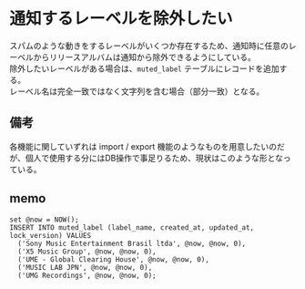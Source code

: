 # 通知するレーベルを除外したい

スパムのような動きをするレーベルがいくつか存在するため、通知時に任意のレーベルからリリースアルバムは通知から除外できるようにしている。  
除外したいレーベルがある場合は、`muted_label` テーブルにレコードを追加する。  
レーベル名は完全一致ではなく文字列を含む場合（部分一致）となる。  

## 備考

各機能に関していずれは import / export 機能のようなものを用意したいのだが、個人で使用する分にはDB操作で事足りるため、現状はこのような形となっている。

## memo

```
set @now = NOW();
INSERT INTO muted_label (label_name, created_at, updated_at, lock_version) VALUES
  ('Sony Music Entertainment Brasil ltda', @now, @now, 0),
  ('X5 Music Group', @now, @now, 0),
  ('UME - Global Clearing House', @now, @now, 0),
  ('MUSIC LAB JPN', @now, @now, 0),
  ('UMG Recordings', @now, @now, 0);
```
